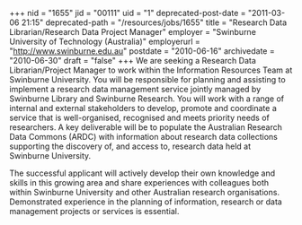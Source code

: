 +++
nid = "1655"
jid = "00111"
uid = "1"
deprecated-post-date = "2011-03-06 21:15"
deprecated-path = "/resources/jobs/1655"
title = "Research Data Librarian/Research Data Project Manager"
employer = "Swinburne University of Technology (Australia)"
employerurl = "http://www.swinburne.edu.au"
postdate = "2010-06-16"
archivedate = "2010-06-30"
draft = "false"
+++
We are seeking a Research Data Librarian/Project Manager to work within
the Information Resources Team at Swinburne University. You will be
responsible for planning and assisting to implement a research data
management service jointly managed by Swinburne Library and Swinburne
Research. You will work with a range of internal and external
stakeholders to develop, promote and coordinate a service that is
well-organised, recognised and meets priority needs of researchers. A
key deliverable will be to populate the Australian Research Data Commons
(ARDC) with information about research data collections supporting the
discovery of, and access to, research data held at Swinburne University.

The successful applicant will actively develop their own knowledge and
skills in this growing area and share experiences with colleagues both
within Swinburne University and other Australian research organisations.
Demonstrated experience in the planning of information, research or data
management projects or services is essential.
  

